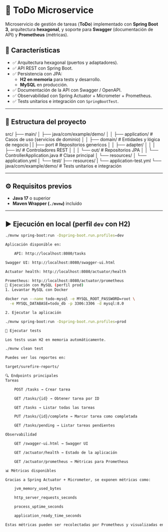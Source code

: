 # 📝 ToDo Microservice

Microservicio de gestión de tareas (**ToDo**) implementado con **Spring Boot 3**, arquitectura **hexagonal**, y soporte para **Swagger** (documentación de API) y **Prometheus** (métricas).  

## 🚀 Características

- ✅ Arquitectura hexagonal (puertos y adaptadores).  
- ✅ API REST con Spring Boot.  
- ✅ Persistencia con JPA:  
  - **H2 en memoria** para tests y desarrollo.  
  - **MySQL** en producción.  
- ✅ Documentación de la API con Swagger / OpenAPI.  
- ✅ Observabilidad con Spring Actuator + Micrometer + Prometheus.  
- ✅ Tests unitarios e integración con `SpringBootTest`.  

---

## 📂 Estructura del proyecto

src/
├── main/
│ ├── java/com/example/demo/
│ │ ├── application/ # Casos de uso (servicios de dominio)
│ │ ├── domain/ # Entidades y lógica de negocio
| | ├── port # Repositorios genericos
│ │ ├── adapter/
│ │ │ ├── in/ # Controladores REST
│ │ │ └── out/ # Repositorios JPA
│ │ └── ControllerApplication.java # Clase principal
│ └── resources/
│   └── application.yml
│
└── test/
    ├── resources/
    |   └── application-test.yml
    └── java/com/example/demo/ # Tests unitarios e integración


---

## ⚙️ Requisitos previos

- **Java 17** o superior  
- **Maven Wrapper (`./mvnw`)** incluido  


---

## ▶️ Ejecución en local (perfil `dev` con H2)

```bash
./mvnw spring-boot:run -Dspring-boot.run.profiles=dev

Aplicación disponible en:

    API: http://localhost:8080/tasks

Swagger UI: http://localhost:8080/swagger-ui.html

Actuator health: http://localhost:8080/actuator/health

Prometheus: http://localhost:8080/actuator/prometheus
🐬 Ejecución con MySQL (perfil prod)
1. Levantar MySQL con Docker

docker run --name todo-mysql -e MYSQL_ROOT_PASSWORD=root \
  -e MYSQL_DATABASE=todo_db -p 3306:3306 -d mysql:8.0

2. Ejecutar la aplicación

./mvnw spring-boot:run -Dspring-boot.run.profiles=prod

🧪 Ejecutar tests

Los tests usan H2 en memoria automáticamente.

./mvnw clean test

Puedes ver los reportes en:

target/surefire-reports/

🔍 Endpoints principales
Tareas

    POST /tasks → Crear tarea

    GET /tasks/{id} → Obtener tarea por ID

    GET /tasks → Listar todas las tareas

    PUT /tasks/{id}/complete → Marcar tarea como completada

    GET /tasks/pending → Listar tareas pendientes

Observabilidad

    GET /swagger-ui.html → Swagger UI

    GET /actuator/health → Estado de la aplicación

    GET /actuator/prometheus → Métricas para Prometheus

📊 Métricas disponibles

Gracias a Spring Actuator + Micrometer, se exponen métricas como:

    jvm_memory_used_bytes

    http_server_requests_seconds

    process_uptime_seconds

    application_ready_time_seconds

Estas métricas pueden ser recolectadas por Prometheus y visualizadas en Grafana.